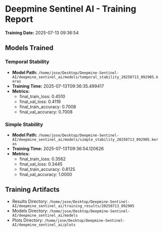 # Deepmine Sentinel AI - Training Report

**Training Date:** 2025-07-13 09:36:54

## Models Trained

### Temporal Stability

- **Model Path:** `/home/jose/Desktop/Deepmine-Sentinel-AI/deepmine_sentinel_ai/models/temporal_stability_20250713_092905.keras`
- **Training Time:** 2025-07-13T09:36:35.499417
- **Metrics:**
  - final_train_loss: 0.4510
  - final_val_loss: 0.4119
  - final_train_accuracy: 0.7008
  - final_val_accuracy: 0.7008

### Simple Stability

- **Model Path:** `/home/jose/Desktop/Deepmine-Sentinel-AI/deepmine_sentinel_ai/models/simple_stability_20250713_092905.keras`
- **Training Time:** 2025-07-13T09:36:54.120626
- **Metrics:**
  - final_train_loss: 0.3562
  - final_val_loss: 0.3445
  - final_train_accuracy: 0.8125
  - final_val_accuracy: 1.0000

## Training Artifacts

- Results Directory: `/home/jose/Desktop/Deepmine-Sentinel-AI/deepmine_sentinel_ai/training_results/20250713_092905`
- Models Directory: `/home/jose/Desktop/Deepmine-Sentinel-AI/deepmine_sentinel_ai/models`
- Plots Directory: `/home/jose/Desktop/Deepmine-Sentinel-AI/deepmine_sentinel_ai/plots`
